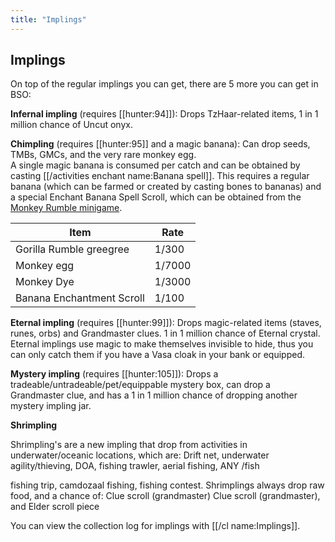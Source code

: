 ```yaml
---
title: "Implings"
---
```


## Implings

On top of the regular implings you can get, there are 5 more you can get in BSO:

**Infernal impling** (requires [[hunter:94]]): Drops TzHaar-related items, 1 in 1 million chance of Uncut onyx.

**Chimpling** (requires [[hunter:95]] and a magic banana): Can drop seeds, TMBs, GMCs, and the very rare monkey egg.  
A single magic banana is consumed per catch and can be obtained by casting [[/activities enchant name\:Banana spell]]. This requires a regular banana (which can be farmed or created by casting bones to bananas) and a special Enchant Banana Spell Scroll, which can be obtained from the [Monkey Rumble minigame](/minigames/mad-marimbos-monkey-rumble).

| Item                      | Rate   |
| ------------------------- | ------ |
| Gorilla Rumble greegree   | 1/300  |
| Monkey egg                | 1/7000 |
| Monkey Dye                | 1/3000 |
| Banana Enchantment Scroll | 1/100  |

**Eternal impling** (requires [[hunter:99]]): Drops magic-related items (staves, runes, orbs) and Grandmaster clues. 1 in 1 million chance of Eternal crystal. Eternal implings use magic to make themselves invisible to hide, thus you can only catch them if you have a Vasa cloak in your bank or equipped.

**Mystery impling** (requires [[hunter:105]]): Drops a tradeable/untradeable/pet/equippable mystery box, can drop a Grandmaster clue, and has a 1 in 1 million chance of dropping another mystery impling jar.

**Shrimpling** 

Shrimpling's are a new impling that drop from activities in underwater/oceanic locations, which are: Drift net, underwater agility/thieving, DOA, fishing trawler, aerial fishing, ANY 
/fish

 fishing trip, camdozaal fishing, fishing contest. Shrimplings always drop raw food, and a chance of: Clue scroll (grandmaster)
Clue scroll (grandmaster), and Elder scroll piece

You can view the collection log for implings with [[/cl name\:Implings]].

